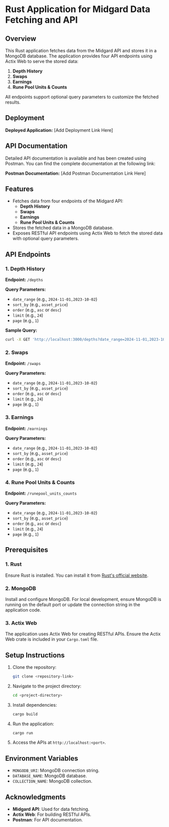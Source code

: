 # Rust Application for Midgard Data Fetching and API

## Overview

This Rust application fetches data from the Midgard API and stores it in a MongoDB database. The application provides four API endpoints using Actix Web to serve the stored data:

1. **Depth History**
2. **Swaps**
3. **Earnings**
4. **Rune Pool Units & Counts**

All endpoints support optional query parameters to customize the fetched results.

## Deployment

**Deployed Application:** [Add Deployment Link Here]

## API Documentation

Detailed API documentation is available and has been created using Postman. You can find the complete documentation at the following link:

**Postman Documentation:** [Add Postman Documentation Link Here]

## Features

- Fetches data from four endpoints of the Midgard API:
  - **Depth History**
  - **Swaps**
  - **Earnings**
  - **Rune Pool Units & Counts**
- Stores the fetched data in a MongoDB database.
- Exposes RESTful API endpoints using Actix Web to fetch the stored data with optional query parameters.

## API Endpoints

### 1. Depth History
**Endpoint:** `/depths`

**Query Parameters:**
- `date_range` (e.g., `2024-11-01,2023-10-02`)
- `sort_by` (e.g., `asset_price`)
- `order` (e.g., `asc` or `desc`)
- `limit` (e.g., `24`)
- `page` (e.g., `1`)

**Sample Query:**
```bash
curl -X GET 'http://localhost:3000/depths?date_range=2024-11-01,2023-10-02&sort_by=asset_price&order=desc&limit=24&page=1'
```

### 2. Swaps
**Endpoint:** `/swaps`

**Query Parameters:**
- `date_range` (e.g., `2024-11-01,2023-10-02`)
- `sort_by` (e.g., `asset_price`)
- `order` (e.g., `asc` or `desc`)
- `limit` (e.g., `24`)
- `page` (e.g., `1`)

### 3. Earnings
**Endpoint:** `/earnings`

**Query Parameters:**
- `date_range` (e.g., `2024-11-01,2023-10-02`)
- `sort_by` (e.g., `asset_price`)
- `order` (e.g., `asc` or `desc`)
- `limit` (e.g., `24`)
- `page` (e.g., `1`)

### 4. Rune Pool Units & Counts
**Endpoint:** `/runepool_units_counts`

**Query Parameters:**
- `date_range` (e.g., `2024-11-01,2023-10-02`)
- `sort_by` (e.g., `asset_price`)
- `order` (e.g., `asc` or `desc`)
- `limit` (e.g., `24`)
- `page` (e.g., `1`)

## Prerequisites

### 1. Rust
Ensure Rust is installed. You can install it from [Rust's official website](https://www.rust-lang.org/).

### 2. MongoDB
Install and configure MongoDB. For local development, ensure MongoDB is running on the default port or update the connection string in the application code.

### 3. Actix Web
The application uses Actix Web for creating RESTful APIs. Ensure the Actix Web crate is included in your `Cargo.toml` file.

## Setup Instructions

1. Clone the repository:
   ```bash
   git clone <repository-link>
   ```

2. Navigate to the project directory:
   ```bash
   cd <project-directory>
   ```

3. Install dependencies:
   ```bash
   cargo build
   ```

4. Run the application:
   ```bash
   cargo run
   ```

5. Access the APIs at `http://localhost:<port>`.

## Environment Variables


- `MONGODB_URI`: MongoDB connection string.
- `DATABASE_NAME`: MongoDB database.
- `COLLECTION_NAME`: MongoDB collection.



## Acknowledgments

- **Midgard API**: Used for data fetching.
- **Actix Web**: For building RESTful APIs.
- **Postman**: For API documentation.

